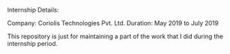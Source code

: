Internship Details:

Company: Coriolis Technologies Pvt. Ltd.
Duration: May 2019 to July 2019 

This repository is just for maintaining a part of the work that I did during the internship period.
